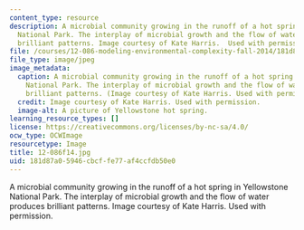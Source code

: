 ```yaml
---
content_type: resource
description: A microbial community growing in the runoff of a hot spring in Yellowstone
  National Park. The interplay of microbial growth and the flow of water produces
  brilliant patterns. Image courtesy of Kate Harris.  Used with permission.
file: /courses/12-086-modeling-environmental-complexity-fall-2014/181d87a05946cbcffe77af4ccfdb50e0_12-086f14.jpg
file_type: image/jpeg
image_metadata:
  caption: A microbial community growing in the runoff of a hot spring in Yellowstone
    National Park. The interplay of microbial growth and the flow of water produces
    brilliant patterns. (Image courtesy of Kate Harris. Used with permission.)
  credit: Image courtesy of Kate Harris. Used with permission.
  image-alt: A picture of Yellowstone hot spring.
learning_resource_types: []
license: https://creativecommons.org/licenses/by-nc-sa/4.0/
ocw_type: OCWImage
resourcetype: Image
title: 12-086f14.jpg
uid: 181d87a0-5946-cbcf-fe77-af4ccfdb50e0
---
```

A microbial community growing in the runoff of a hot spring in Yellowstone National Park. The interplay of microbial growth and the flow of water produces brilliant patterns. Image courtesy of Kate Harris.  Used with permission.